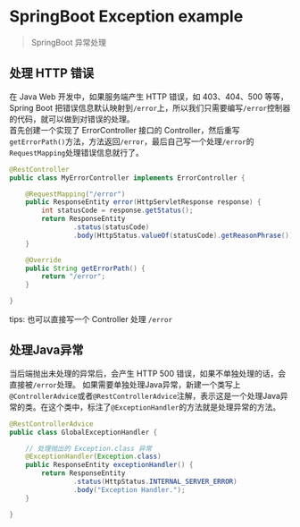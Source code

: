 # SpringBoot Exception example
> SpringBoot 异常处理

## 处理 HTTP 错误
在 Java Web 开发中，如果服务端产生 HTTP 错误，如 403、404、500 等等，Spring Boot 把错误信息默认映射到`/error`上，所以我们只需要编写`/error`控制器的代码，就可以做到对错误的处理。  
首先创建一个实现了 ErrorController 接口的 Controller，然后重写`getErrorPath()`方法，方法返回`/error`，最后自己写一个处理`/error`的`RequestMapping`处理错误信息就行了。
```java
@RestController
public class MyErrorController implements ErrorController {

    @RequestMapping("/error")
    public ResponseEntity error(HttpServletResponse response) {
        int statusCode = response.getStatus();
        return ResponseEntity
                .status(statusCode)
                .body(HttpStatus.valueOf(statusCode).getReasonPhrase());
    }

    @Override
    public String getErrorPath() {
        return "/error";
    }

}
```
tips: 也可以直接写一个 Controller 处理 `/error`

## 处理Java异常
当后端抛出未处理的异常后，会产生 HTTP 500 错误，如果不单独处理的话，会直接被`/error`处理。
如果需要单独处理Java异常，新建一个类写上`@ControllerAdvice`或者`@RestControllerAdvice`注解，表示这是一个处理Java异常的类。在这个类中，标注了`@ExceptionHandler`的方法就是处理异常的方法。
```java
@RestControllerAdvice
public class GlobalExceptionHandler {

    // 处理抛出的 Exception.class 异常
    @ExceptionHandler(Exception.class)
    public ResponseEntity exceptionHandler() {
        return ResponseEntity
                .status(HttpStatus.INTERNAL_SERVER_ERROR)
                .body("Exception Handler.");
    }

}
```